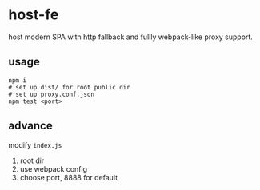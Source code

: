 # host-fe

host modern SPA with http fallback and fullly webpack-like proxy support.

## usage

```
npm i
# set up dist/ for root public dir
# set up proxy.conf.json
npm test <port>
```

## advance

modify `index.js` 
1. root dir 
2. use webpack config
3. choose port, 8888 for default

